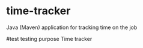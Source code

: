 # time-tracker
Java (Maven) application for tracking time on the job

#test
testing purpose
Time tracker
